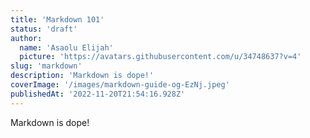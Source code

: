 ```yaml
---
title: 'Markdown 101'
status: 'draft'
author:
  name: 'Asaolu Elijah'
  picture: 'https://avatars.githubusercontent.com/u/34748637?v=4'
slug: 'markdown'
description: 'Markdown is dope!'
coverImage: '/images/markdown-guide-og-EzNj.jpeg'
publishedAt: '2022-11-20T21:54:16.928Z'
---
```


Markdown is dope!

